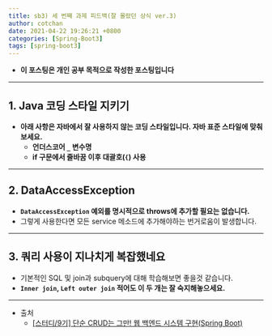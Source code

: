 ```yaml
---
title: sb3) 세 번째 과제 피드백(잘 몰랐던 상식 ver.3)
author: cotchan 
date: 2021-04-22 19:26:21 +0800 
categories: [Spring-Boot3]
tags: [spring-boot3] 
---
```


+ **이 포스팅은 개인 공부 목적으로 작성한 포스팅입니다**

---

## 1. Java 코딩 스타일 지키기

+ **아래 사항은 자바에서 잘 사용하지 않는 코딩 스타일입니다. 자바 표준 스타일에 맞춰보세요.**
  + **언더스코어 `_` 변수명**
  + **if 구문에서 줄바꿈 이후 대괄호(`{`) 사용**

---

## 2. DataAccessException

+ **`DataAccessException` 예외를 명시적으로 throws에 추가할 필요는 없습니다.**
+ 그렇게 사용한다면 모든 service 메소드에 추가해야하는 번거로움이 발생합니다.

---

## 3. 쿼리 사용이 지나치게 복잡했네요

+ 기본적인 SQL 및 join과 subquery에 대해 학습해보면 좋을것 같습니다.
+ **`Inner join`, `Left outer join` 적어도 이 두 개는 잘 숙지해놓으세요.**

---

+ 출처
    + [[스터디/9기] 단순 CRUD는 그만! 웹 백엔드 시스템 구현(Spring Boot)](https://programmers.co.kr/learn/courses/11694) 
